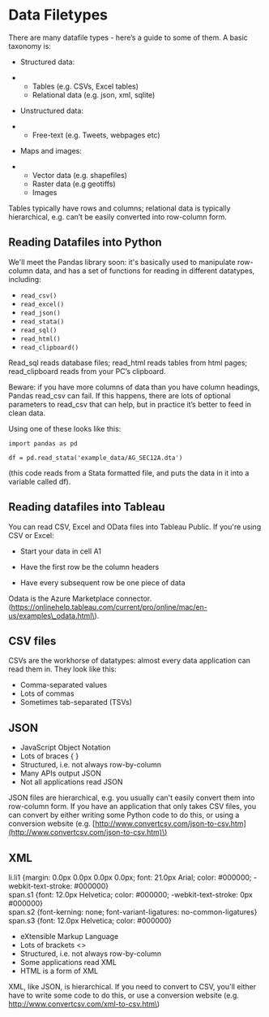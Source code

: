 # Data Filetypes

There are many datafile types - here’s a guide to some of them.  A basic taxonomy is: 

* Structured data:
* * Tables \(e.g. CSVs, Excel tables\)
  * Relational data \(e.g. json, xml, sqlite\)

* Unstructured data:
* * Free-text \(e.g. Tweets, webpages etc\)

* Maps and images:
* * Vector data \(e.g. shapefiles\)
  * Raster data \(e.g geotiffs\)
  * Images

Tables typically have rows and columns; relational data is typically hierarchical, e.g. can’t be easily converted into row-column form.

## Reading Datafiles into Python

We'll meet the Pandas library soon: it's basically used to manipulate row-column data, and has a set of functions for reading in different datatypes, including: 

* `read_csv()`
* `read_excel()`
* `read_json()`
* `read_stata()`
* `read_sql()`
* `read_html()`
* `read_clipboard()`

Read\_sql reads database files; read\_html reads tables from html pages; read\_clipboard reads from your PC’s clipboard.

Beware: if you have more columns of data than you have column headings, Pandas read\_csv can fail. If this happens, there are lots of optional parameters to read\_csv that can help, but in practice it’s better to feed in clean data.

Using one of these looks like this: 

`import pandas as pd`

`df = pd.read_stata('example_data/AG_SEC12A.dta') `

\(this code reads from a Stata formatted file, and puts the data in it into a variable called df\). 

## Reading datafiles into Tableau

You can read CSV, Excel and OData files into Tableau Public.  If you're using CSV or Excel: 

* Start your data in cell A1

* Have the first row be the column headers

* Have every subsequent row be one piece of data

Odata is the Azure Marketplace connector.\(https://onlinehelp.tableau.com/current/pro/online/mac/en-us/examples\_odata.html\). 

## CSV files

CSVs are the workhorse of datatypes: almost every data application can read them in. They look like this:

* Comma-separated values
* Lots of commas
* Sometimes tab-separated \(TSVs\)

## JSON

* JavaScript Object Notation
* Lots of braces { }
* Structured, i.e. not always row-by-column
* Many APIs output JSON
* Not all applications read JSON

JSON files are hierarchical, e.g. you usually can't easily convert them into row-column form.  If you have an application that only takes CSV files, you can convert by either writing some Python code to do this, or using a conversion website \(e.g. [http://www.convertcsv.com/json-to-csv.htm](http://www.convertcsv.com/json-to-csv.htm)\)

## XML

  
li.li1 {margin: 0.0px 0.0px 0.0px 0.0px; font: 21.0px Arial; color: \#000000; -webkit-text-stroke: \#000000}  
span.s1 {font: 12.0px Helvetica; color: \#000000; -webkit-text-stroke: 0px \#000000}  
span.s2 {font-kerning: none; font-variant-ligatures: no-common-ligatures}  
span.s3 {font: 12.0px Helvetica; color: \#000000}  


* eXtensible Markup Language
* Lots of brackets &lt;&gt;
* Structured, i.e. not always row-by-column
* Some applications read XML
* HTML is a form of XML

XML, like JSON, is hierarchical.  If you need to convert to CSV, you'll either have to write some code to do this, or use a conversion website \(e.g. http://www.convertcsv.com/xml-to-csv.htm\)







